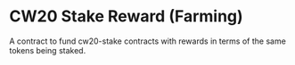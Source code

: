 # CW20 Stake Reward (Farming)

A contract to fund cw20-stake contracts with rewards in terms of the
same tokens being staked.

